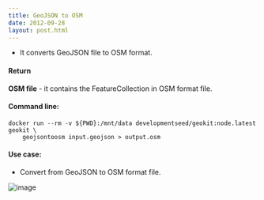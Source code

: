 ```yaml
---
title: GeoJSON to OSM
date: 2012-09-28
layout: post.html
---
```


- It converts GeoJSON file to OSM format.

#### Return

**OSM file** - it contains the FeatureCollection in OSM format file.

#### Command line:

```
docker run --rm -v ${PWD}:/mnt/data developmentseed/geokit:node.latest geokit \
    geojsontoosm input.geojson > output.osm
```

#### Use case:

- Convert from GeoJSON to OSM format file.

![image](https://user-images.githubusercontent.com/19536044/47044616-4fbd5180-d156-11e8-8a2d-beaba2ed325e.png)
